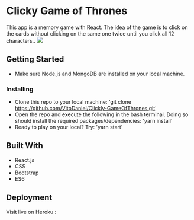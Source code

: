 # Clicky Game of Thrones

This app is a memory game with React. The idea of the game is to click on the cards without clicking on the same one twice until you click all 12 characters.. 
![](public/assets/img/ss.png)


## Getting Started

* Make sure Node.js and MongoDB are installed on your local machine.

### Installing

* Clone this repo to your local machine: 'git clone https://github.com/VitoDaniel/Clickly-GameOfThrones.git'
* Open the repo and execute the following in the bash terminal. Doing so should install the required packages/dependencies: 'yarn install'
* Ready to play on your local? Try: 'yarn start'


## Built With

* React.js
* CSS
* Bootstrap
* ES6


## Deployment

Visit live on Heroku : 
